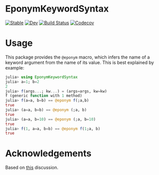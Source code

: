 # EponymKeywordSyntax

[![Stable](https://img.shields.io/badge/docs-stable-blue.svg)](https://jw3126.github.io/EponymKeywordSyntax.jl/stable)
[![Dev](https://img.shields.io/badge/docs-dev-blue.svg)](https://jw3126.github.io/EponymKeywordSyntax.jl/dev)
[![Build Status](https://travis-ci.com/jw3126/EponymKeywordSyntax.jl.svg?branch=master)](https://travis-ci.com/jw3126/EponymKeywordSyntax.jl)
[![Codecov](https://codecov.io/gh/jw3126/EponymKeywordSyntax.jl/branch/master/graph/badge.svg)](https://codecov.io/gh/jw3126/EponymKeywordSyntax.jl)

# Usage
This package provides the `@eponym` macro, which infers the name of a keyword argument
from the name of its value. This is best explained by example:
```julia
julia> using EponymKeywordSyntax
julia> a=1; b=2
2
julia> f(args...; kw...) = (args=args, kw=kw)
f (generic function with 1 method)
julia> f(a=a, b=b) == @eponym f(;a,b)
true
julia> (a=a, b=b) == @eponym (;a, b)
true
julia> (a=a, b=10) == @eponym (;a, b=10)
true
julia> f(1, a=a, b=b) == @eponym f(1;a, b)
true
```

# Acknowledgements
Based on [this](https://discourse.julialang.org/t/keyword-arguments-without-a-keyword/31863/1) discussion.
